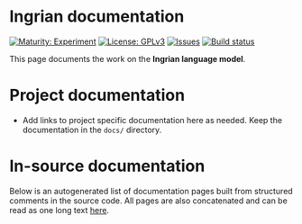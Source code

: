 # Ingrian documentation

[![Maturity: Experiment](https://img.shields.io/badge/Maturity-Experiment-black.svg)](https://giellalt.github.io/MaturityClassification.html)
[![License: GPLv3](https://img.shields.io/badge/License-GPLv3-blue.svg)](https://www.gnu.org/licenses/gpl-3.0)
[![Issues](https://img.shields.io/github/issues/giellalt/lang-izh)](https://github.com/giellalt/lang-izh/issues)
[![Build status](https://github.com/giellalt/lang-izh/workflows/Speller%20CI+CD/badge.svg)](https://github.com/giellalt/lang-izh/actions)

This page documents the work on the **Ingrian language model**. 

# Project documentation

* Add links to project specific documentation here as needed. Keep the documentation in the `docs/` directory.

# In-source documentation

Below is an autogenerated list of documentation pages built from structured comments in the source code. All pages are also concatenated and can be read as one long text [here](izh.md).
